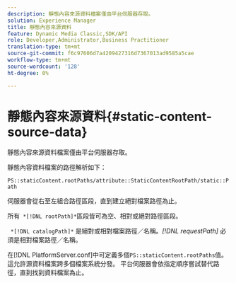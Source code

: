 ```yaml
---
description: 靜態內容來源資料檔案僅由平台伺服器存取。
solution: Experience Manager
title: 靜態內容來源資料
feature: Dynamic Media Classic,SDK/API
role: Developer,Administrator,Business Practitioner
translation-type: tm+mt
source-git-commit: f6c97606d7a4209427316d7367013ad9585a5cae
workflow-type: tm+mt
source-wordcount: '128'
ht-degree: 0%

---
```



# 靜態內容來源資料{#static-content-source-data}

靜態內容來源資料檔案僅由平台伺服器存取。

靜態內容資料檔案的路徑解析如下：

`PS::staticContent.rootPaths/attribute::StaticContentRootPath/static::Path`

伺服器會從右至左組合路徑區段，直到建立絕對檔案路徑為止。

所有` *[!DNL rootPath]*`區段皆可為空、相對或絕對路徑區段。

` *[!DNL catalogPath]*` 是絕對或相對檔案路徑／名稱。*[!DNL requestPath]* 必須是相對檔案路徑／名稱。

在[!DNL PlatformServer.conf]中可定義多個`PS::staticContent.rootPaths`值。 這允許源資料檔案跨多個檔案系統分發。 平台伺服器會依指定順序嘗試替代路徑，直到找到資料檔案為止。

